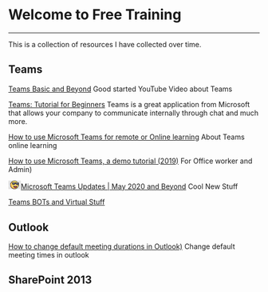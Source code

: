 # Welcome to Free Training
______________________________

This is a collection of resources I have collected over time. 

## Teams
 [Teams Basic and Beyond](https://www.youtube.com/watch?v=AIrD0zgUwhc)  Good started YouTube Video about Teams

 [Teams: Tutorial for Beginners](https://www.youtube.com/watch?v=vo06YhA7kSs)  Teams is a great application from Microsoft that allows your company to communicate internally through chat and much more.

 [How to use Microsoft Teams for remote or Online learning](https://www.youtube.com/watch?v=LiEGspEwZ-E)  About Teams online learning

 [How to use Microsoft Teams, a demo tutorial (2019)](https://www.youtube.com/watch?v=CH2seLS5Wb0&t=94s) For Office worker and Admin)
 
  <img src="Images/smile.jpg" width="25">[Microsoft Teams Updates | May 2020 and Beyond](https://www.youtube.com/watch?v=_IVOV3G8mZ4) Cool New Stuff
 
 [Teams BOTs and Virtual Stuff](https://www.youtube.com/watch?v=D8XAGFcVAzQ&t=614s)
 
 
 ## Outlook
 
  [How to change default meeting durations in Outlook)](https://www.youtube.com/watch?v=h4DWwKIOui0&t=12s) Change default meeting times in outlook



## SharePoint 2013
